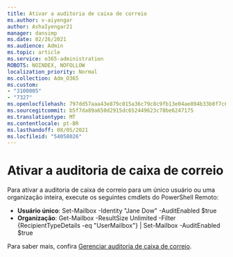 ```yaml
---
title: Ativar a auditoria de caixa de correio
ms.author: v-aiyengar
author: AshaIyengar21
manager: dansimp
ms.date: 02/26/2021
ms.audience: Admin
ms.topic: article
ms.service: o365-administration
ROBOTS: NOINDEX, NOFOLLOW
localization_priority: Normal
ms.collection: Adm_O365
ms.custom:
- "3100005"
- "7327"
ms.openlocfilehash: 797dd57aaa43e879c015a36c79c8c9fb13e04ae894b33b0f7c6d9694d1ae1960
ms.sourcegitcommit: b5f7da89a650d2915dc652449623c78be6247175
ms.translationtype: MT
ms.contentlocale: pt-BR
ms.lasthandoff: 08/05/2021
ms.locfileid: "54058026"
---
```

# <a name="turn-on-mailbox-auditing"></a>Ativar a auditoria de caixa de correio

Para ativar a auditoria de caixa de correio para um único usuário ou uma organização inteira, execute os seguintes cmdlets do PowerShell Remoto:

- **Usuário único**: Set-Mailbox -Identity "Jane Dow" -AuditEnabled $true
- **Organização**: Get-Mailbox -ResultSize Unlimited -Filter {RecipientTypeDetails -eq "UserMailbox"} | Set-Mailbox -AuditEnabled $true

Para saber mais, confira [Gerenciar auditoria de caixa de correio](https://go.microsoft.com/fwlink/?linkid=2103668).